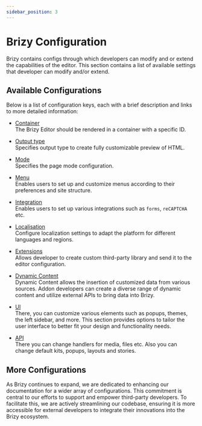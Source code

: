 ```yaml
---
sidebar_position: 3
---
```


# Brizy Configuration

Brizy contains configs through which developers can modify and or extend the capabilities of the editor. 
This section contains a list of available settings that developer can modify and/or extend.

## Available Configurations
Below is a list of configuration keys, each with a brief description and links to more detailed information:

[//]: # (TODO: Link for container)
- [Container](/docusaurus/docs-internals/container)<br/>
The Brizy Editor should be rendered in a container with a specific ID.

[//]: # (TODO: Link for Output)
- [Output type](/docusaurus/docs-internals/output-type)<br/>
Specifies output type to create fully customizable preview of HTML.

[//]: # (TODO: Link for Mode)
- [Mode](/docusaurus/docs-internals/mode)<br/>
Specifies the page mode configuration.

[//]: # (TODO: Link for Menu)
- [Menu](/docusaurus/docs-internals/menu)<br/>
Enables users to set up and customize menus according to their preferences and site structure.

[//]: # (TODO: Link for Integration)
- [Integration](/docusaurus/docs-internals/integration)<br/>
Enables users to set up various integrations such as `forms`, `reCAPTCHA` etc.

[//]: # (TODO: Link for Localisation)
- [Localisation](/docusaurus/docs-internals/localisation)<br/>
Configure localization settings to adapt the platform for different languages and regions.

[//]: # (TODO: Link for Extensions)
- [Extensions](/docusaurus/docs-internals/extensions)<br/>
Allows developer to create custom third-party library and send it to the editor configuration.

[//]: # (TODO: Link for Dynamic Content)
- [Dynamic Content](/docusaurus/docs-internals/dynamic-content)<br/>
Dynamic Content allows the insertion of customized data from various sources. Addon developers can create a diverse
range of dynamic content and utilize external APIs to bring data into Brizy.

[//]: # (TODO: Link for UI)
- [UI](/docusaurus/docs-internals/ui)<br/>
There, you can customize various elements such as popups, themes, the left sidebar, and more. This section provides
options to tailor the user interface to better fit your design and functionality needs.

[//]: # (TODO: Link for API)
- [API](/docusaurus/docs-internals/api)<br/>
There you can change handlers for media, files etc. Also you can change default kits, popups, layouts and stories.

## More Configurations
As Brizy continues to expand, we are dedicated to enhancing our documentation for a wider array of configurations.
This commitment is central to our efforts to support and empower third-party developers. To facilitate this, we 
are actively streamlining our codebase, ensuring it is more accessible for external developers to integrate their 
innovations into the Brizy ecosystem.





